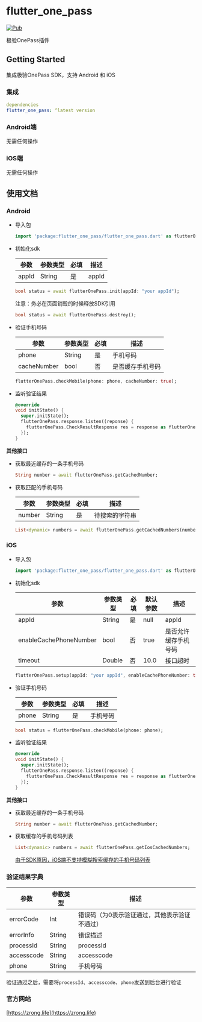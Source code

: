 # flutter_one_pass

[![Pub](https://img.shields.io/pub/v/flutter_one_pass)](https://pub.dartlang.org/packages/flutter_one_pass)

极验OnePass插件

## Getting Started

集成极验OnePass SDK，支持 Android 和 iOS


### 集成

```yaml
dependencies
flutter_one_pass: ^latest version
```

### Android端

无需任何操作

### iOS端

无需任何操作



## 使用文档

### Android

- 导入包

  ```dart
  import 'package:flutter_one_pass/flutter_one_pass.dart' as flutterOnePass;
  ```

- 初始化sdk

  | 参数  | 参数类型 | 必填 | 描述  |
    | ----- | -------- | ---- | ----- |
  | appId | String   | 是   | appId |

  ```dart
  bool status = await flutterOnePass.init(appId: "your appId");
  ```

  注意：务必在页面销毁的时候释放SDK引用

  ```dart
  bool status = await flutterOnePass.destroy();
  ```

- 验证手机号码

  | 参数        | 参数类型 | 必填 | 描述             |
    | ----------- | -------- | ---- | ---------------- |
  | phone       | String   | 是   | 手机号码         |
  | cacheNumber | bool     | 否   | 是否缓存手机号码 |

  ```dart
  flutterOnePass.checkMobile(phone: phone, cacheNumber: true);
  ```

- 监听验证结果

  ```dart
  @override
  void initState() {
    super.initState();
    flutterOnePass.response.listen((reponse) {
      flutterOnePass.CheckResultResponse res = response as flutterOnePass.CheckResultResponse;
    });
  }
  ```

**其他接口**

- 获取最近缓存的一条手机号码

  ```dart
  String number = await flutterOnePass.getCachedNumber;
  ```

- 获取匹配的手机号码

  | 参数   | 参数类型 | 必填 | 描述           |
    | ------ | -------- | ---- | -------------- |
  | number | String   | 是   | 待搜索的字符串 |

  ```dart
  List<dynamic> numbers = await flutterOnePass.getCachedNumbers(number: "search number");
  ```

### iOS

- 导入包

  ```dart
  import 'package:flutter_one_pass/flutter_one_pass.dart' as flutterOnePass;
  ```

- 初始化sdk

  | 参数                   | 参数类型 | 必填 | 默认参数 | 描述                 |
    | ---------------------- | -------- | ---- | -------- | -------------------- |
  | appId                  | String   | 是   | null     | appId                |
  | enableCachePhoneNumber | bool     | 否   | true     | 是否允许缓存手机号码 |
  | timeout                | Double   | 否   | 10.0     | 接口超时             |

   ```dart
  flutterOnePass.setup(appId: "your appId", enableCachePhoneNumber: true, timeout: 10.0);
   ```

- 验证手机号码

  | 参数  | 参数类型 | 必填 | 描述     |
    | ----- | -------- | ---- | -------- |
  | phone | String   | 是   | 手机号码 |

  ```dart
  bool status = flutterOnePass.checkMobile(phone: phone);
  ```

- 监听验证结果

  ```dart
  @override
  void initState() {
    super.initState();
    flutterOnePass.response.listen((reponse) {
      flutterOnePass.CheckResultResponse res = response as flutterOnePass.CheckResultResponse;
    });
  }
  ```

**其他接口**

- 获取最近缓存的一条手机号码

  ```dart
  String number = await flutterOnePass.getCachedNumber;
  ```

- 获取缓存的手机号码列表

  ```dart
  List<dynamic> numbers = await flutterOnePass.getIosCachedNumbers;
  ```

  <u>由于SDK原因，iOS端不支持模糊搜索缓存的手机号码列表</u>



### 验证结果字典

| 参数       | 参数类型 | 描述                                          |
| ---------- | -------- | --------------------------------------------- |
| errorCode  | Int      | 错误码（为0表示验证通过，其他表示验证不通过） |
| errorInfo  | String   | 错误描述                                      |
| processId  | String   | processId                                     |
| accesscode | String   | accesscode                                    |
| phone      | String   | 手机号码                                      |

验证通过之后，需要将`processId`、`accesscode`、`phone`发送到后台进行验证



### 官方网站

[https://zrong.life](https://zrong.life)

